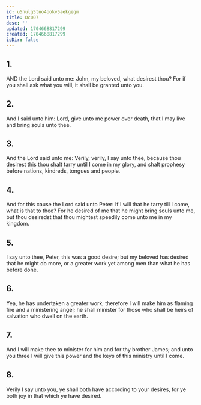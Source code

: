 ```yaml
---
id: u5nulg5tno4ookv5aekgegm
title: Dc007
desc: ''
updated: 1704668817299
created: 1704668817299
isDir: false
---
```

## 1.
AND the Lord said unto me: John, my beloved, what desirest thou? For if you shall ask what you will, it shall be granted unto you.
## 2.
And I said unto him: Lord, give unto me power over death, that I may live and bring souls unto thee.
## 3.
And the Lord said unto me: Verily, verily, I say unto thee, because thou desirest this thou shalt tarry until I come in my glory, and shalt prophesy before nations, kindreds, tongues and people.
## 4.
And for this cause the Lord said unto Peter: If I will that he tarry till I come, what is that to thee? For he desired of me that he might bring souls unto me, but thou desiredst that thou mightest speedily come unto me in my kingdom.
## 5.
I say unto thee, Peter, this was a good desire; but my beloved has desired that he might do more, or a greater work yet among men than what he has before done.
## 6.
Yea, he has undertaken a greater work; therefore I will make him as flaming fire and a ministering angel; he shall minister for those who shall be heirs of salvation who dwell on the earth.
## 7.
And I will make thee to minister for him and for thy brother James; and unto you three I will give this power and the keys of this ministry until I come.
## 8.
Verily I say unto you, ye shall both have according to your desires, for ye both joy in that which ye have desired.
